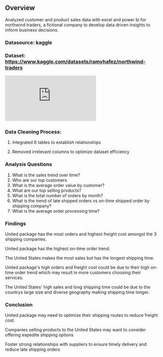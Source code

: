 ## Overview

Analyzed customer and product sales data with excel and power bi for northwind traders, a fictional company to develop data driven insights to inform business decisions.

### Datasource: kaggle

### Dataset: https://www.kaggle.com/datasets/ramyhafez/northwind-traders   

![image_alt](https://github.com/MsCorlette/Northwind-Traders/blob/002e853a393ad46af536d4117369841b5ab95dab/Northwind%20Traders%20(github).pdf)

### Data Cleaning Process: 

1. Integrated 6 tables to establish relationships

2. Removed irrelevant columns to optimize dataset efficiency

### Analysis Questions

1.  What is the sales trend over time?
2.  Who are our top customers
3.  What is the average order value by customer?
4.  What are our top selling products?
5.  What is the total number of orders by month?
6.  What is the trend of late shipped orders vs on-time shipped order by shipping company?
7.  What is the average order processing time?

### Findings 

United package has the most orders and highest freight cost amongst the 3 shipping companies.

United package has the highest on-time order trend.

The United States makes the most sales but has the longest shipping time.

United package's high orders and freight cost could be due to their high on-time order trend which may result in more customers choosing their services.

The United States' high sales and long shipping time could be due to the countrys large size and diverse geography making shipping time longer.

### Conclusion

United package may need to optimize their shipping routes to reduce freight cost.

Companies selling products to the United States may want to consider offering expedite shipping options

Foster strong relationships with suppliers to ensure timely delivery and reduce late shipping orders





